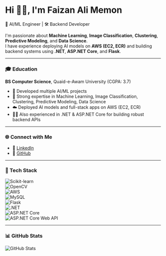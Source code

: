 # Hi 👋🏼, I'm Faizan Ali Memon

🚀 AI/ML Engineer | 🛠️ Backend Developer

I'm passionate about **Machine Learning**, **Image Classification**, **Clustering**, **Predictive Modeling**, and **Data Science**.  
I have experience deploying AI models on **AWS (EC2, ECR)** and building backend systems using **.NET**, **ASP.NET Core**, and **Flask**.

---

### 🎓 Education  
**BS Computer Science**, Quaid-e-Awam University (CGPA: 3.7)  

- 🧠 Developed multiple AI/ML projects  
- 💼 Strong expertise in Machine Learning, Image Classification, Clustering, Predictive Modeling, Data Science  
- ☁️ Deployed AI models and full-stack apps on AWS (EC2, ECR)  
- 👨‍💻 Also experienced in .NET & ASP.NET Core for building robust backend APIs

---

### 🌐 Connect with Me  
- 🔗 [LinkedIn](https://www.linkedin.com/in/faizan-ali-memon-b087b8228)  
- 🐙 [GitHub](https://github.com/Faizan-Ali-Memon)  

---

### 🧰 Tech Stack  

![Scikit-learn](https://img.shields.io/badge/-Scikit--Learn-F7931E?style=flat&logo=scikit-learn&logoColor=white)  
![OpenCV](https://img.shields.io/badge/-OpenCV-5C3EE8?style=flat&logo=opencv&logoColor=white)  
![AWS](https://img.shields.io/badge/-AWS-232F3E?style=flat&logo=amazonaws&logoColor=white)  
![MySQL](https://img.shields.io/badge/-MySQL-4479A1?style=flat&logo=mysql&logoColor=white)  
![Flask](https://img.shields.io/badge/-Flask-000000?style=flat&logo=flask&logoColor=white)  
![.NET](https://img.shields.io/badge/-.NET-512BD4?style=flat&logo=.net&logoColor=white)  
![ASP.NET Core](https://img.shields.io/badge/-ASP.NET_Core-512BD4?style=flat&logo=asp.net&logoColor=white)  
![ASP.NET Core Web API](https://img.shields.io/badge/-ASP.NET_Core_Web_API-512BD4?style=flat&logo=asp.net&logoColor=white)  

---

### 📊 GitHub Stats  
![GitHub Stats](https://github-readme-stats.vercel.app/api?username=Faizan-Ali-Memon&show_icons=true&theme=radical)
